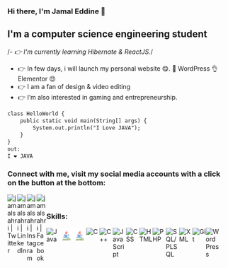 ### Hi there, I'm Jamal Eddine 👋

## I'm a computer science engineering student

/*- 👉 I'm currently learning Hibernate & ReactJS.*/
- 👉 In few days, i will launch my personal website 😋. 👊 WordPress 👌 Elementor 😍
- 👉 I am a fan of design & video editing
- 👉 I’m also interested in gaming and entrepreneurship.

```
class HelloWorld {
    public static void main(String[] args) {
        System.out.println("I Love JAVA"); 
    }
}
out:
I ❤️ JAVA
```

### Connect with me, visit my social media accounts with a click on the button at the bottom:

[<img align="left" alt="jamalsahri | Twitter" width="22px" src="https://img.icons8.com/fluent/48/000000/twitter.png" />][twitter]
[<img align="left" alt="jamalsahri | LinkedIn" width="22px" src="https://img.icons8.com/fluent/48/000000/linkedin.png" />][linkedin]
[<img align="left" alt="jamalsahri | Instagram" width="22px" src="https://img.icons8.com/fluent/48/000000/instagram-new.png" />][instagram]
[<img align="left" alt="jamalsahri | Facebook" width="22px" src="https://img.icons8.com/fluent/96/000000/facebook-new.png" />][facebook]

<br />

### Skills:

[<img align="left" alt="Java" width="30px" src="https://img.icons8.com/color/48/000000/java-coffee-cup-logo.png" />][java]
[<img align="left" alt="JavaFX" width="30px" src="javafx96.svg" />][javafx]
[<img align="left" alt="JavaEE96" width="30px" src="j2ee96.svg" />][javaee]
[<img align="left" alt="C" width="30px" src="https://img.icons8.com/color/48/000000/c-programming.png" />][c]
[<img align="left" alt="C++" width="30px" src="https://img.icons8.com/color/48/000000/c-plus-plus-logo.png" />][cplusplus]
[<img align="left" alt="JavaScript" width="30px" src="https://img.icons8.com/color/48/000000/javascript.png" />][javascript]
[<img align="left" alt="CSS" width="30px" src="https://img.icons8.com/color/48/000000/css3.png" />][css]
[<img align="left" alt="HTML" width="30px" src="https://img.icons8.com/color/48/000000/html-5.png" />][html]
[<img align="left" alt="PHP" width="30px" src="https://img.icons8.com/color/48/000000/php.png" />][php]
[<img align="left" alt="SQL/PLSQL" width="30px" src="https://img.icons8.com/nolan/64/sql.png" />][sql]
[<img align="left" alt="XML" width="30px" src="https://img.icons8.com/nolan/64/xml.png" />][xml]
[<img align="left" alt="Git" width="30px" src="https://img.icons8.com/color/48/000000/git.png" />][git]
[<img align="left" alt="WordPress" width="30px" src="https://img.icons8.com/nolan/64/wordpress.png" />][wordpress]






[linkedin]: https://www.linkedin.com/in/jamal-eddine-sahri/
[twitter]: https://twitter.com/jamalsahri1
[instagram]: https://www.instagram.com/jamal.sahri/?hl=fr
[facebook]: https://www.facebook.com/jamal.sahri.90


[java]: https://icons8.com/icon/13679/java
[javaee]: https://icons8.com/icon/13679/java
[javafx]: https://icons8.com/icon/13679/java
[c]: https://icons8.com/icon/40670/c-programming
[cplusplus]: https://icons8.com/icon/40669/c++
[javascript]: https://icons8.com/icon/108784/javascript
[css]: https://icons8.com/icon/21278/css3
[html]: https://icons8.com/icon/20909/html-5
[php]: https://icons8.com/icon/13460/php
[sql]: https://icons8.com/icon/59952/sql
[xml]: https://icons8.com/icon/56039/xml
[git]: https://icons8.com/icon/20906/git
[wordpress]: https://icons8.com/icon/KU6B9rHO21qL/wordpress
